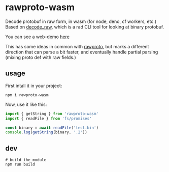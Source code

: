 # rawproto-wasm

Decode protobuf in raw form, in wasm (for node, deno, cf workers, etc.) Based on [decode_raw](https://github.com/confio/decode_raw), which is a rad CLI tool for looking at binary protobuf.

You can see a web-demo [here](https://rawprotorust.surge.sh/)

This has some ideas in common with [rawproto](https://github.com/konsumer/rawproto), but marks a different direction that can parse a bit faster, and eventually handle partial parsing (mixing proto def with raw fields.)

## usage

First intall it in your project:

```
npm i rawproto-wasm
```

Now, use it like this:

```js
import { getString } from 'rawproto-wasm'
import { readFile } from 'fs/promises'

const binary = await readFile('test.bin')
console.log(getString(binary, '.2'))
```

## dev

```
# build the module
npm run build 
```